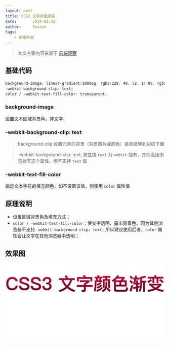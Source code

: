```yaml
---
layout: post
title: CSS3 文字颜色渐变
date:       2019-03-22
author:     Seaton
tags:
    - 前端开发
---
```



> 本文主要内容来源于 [前端观察](https://qianduan.net/css3-text-gradient/)

## 基础代码
```css
background-image: linear-gradient(180deg, rgba(228, 40, 72, 1) 0%, rgba(109, 11, 36, 1) 100%);
-webkit-background-clip: text;
color / -webkit-text-fill-color: transparent;
```

### background-image

设置文本区域背景色，非文字

### -webkit-background-clip: text

> background-clip 设置元素的背景（背景图片或颜色）是否延伸到边框下面

> -webkit-background-clip: text; 属性值 `text` 为 `webkit` 独有，其他高级浏览器有这个属性，但不支持 `text` 值

### -webkit-text-fill-color

指定文本字符的填充颜色，如不设置该值，则使用 `color` 属性值

## 原理说明

- 设置区域背景色及填充方式；
- `color / -webkit-text-fill-color`：使文字透明，露出背景色。因为其他浏览器不支持 `-webkit-background-clip: text;` 所以建议使用后者，`color` 属性会让文字在其他浏览器中透明；


## 效果图

![CSS3 文字颜色渐变](/img/posts/css3-text-gradient.png)

